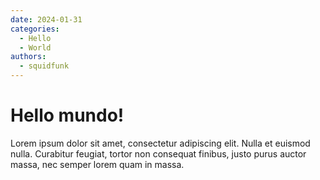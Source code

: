 ```yaml
---
date: 2024-01-31 
categories:
  - Hello
  - World
authors:
  - squidfunk
---
```


# Hello mundo!

Lorem ipsum dolor sit amet, consectetur adipiscing elit. Nulla et euismod
nulla. Curabitur feugiat, tortor non consequat finibus, justo purus auctor
massa, nec semper lorem quam in massa.

<!-- more -->